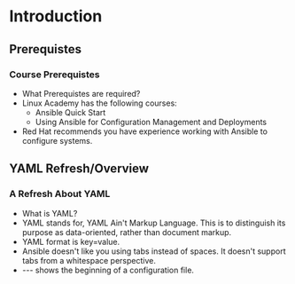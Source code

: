 # Introduction
## Prerequistes
### Course Prerequistes
* What Prerequistes are required?
* Linux Academy has the following courses:
  * Ansible Quick Start
  * Using Ansible for Configuration Management and Deployments
* Red Hat recommends you have experience working with Ansible to configure systems.

## YAML Refresh/Overview
### A Refresh About YAML
* What is YAML?
* YAML stands for, YAML Ain't Markup Language. This is to distinguish its purpose as data-oriented, rather than document markup.
* YAML format is key=value.
* Ansible doesn't like you using tabs instead of spaces. It doesn't support tabs from a whitespace perspective.
* --- shows the beginning of a configuration file.
